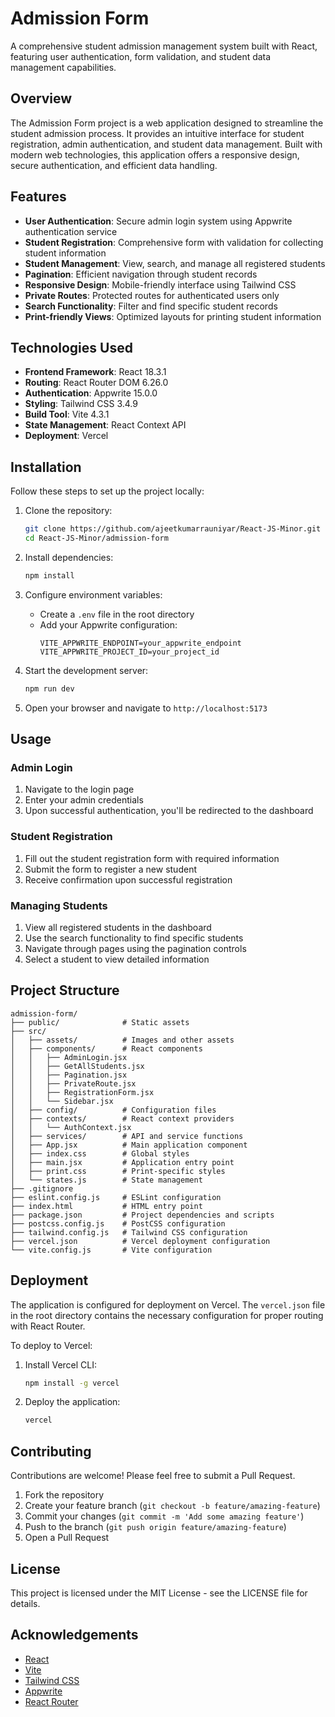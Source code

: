 # Admission Form

A comprehensive student admission management system built with React, featuring user authentication, form validation, and student data management capabilities.

## Overview

The Admission Form project is a web application designed to streamline the student admission process. It provides an intuitive interface for student registration, admin authentication, and student data management. Built with modern web technologies, this application offers a responsive design, secure authentication, and efficient data handling.

## Features

- **User Authentication**: Secure admin login system using Appwrite authentication service
- **Student Registration**: Comprehensive form with validation for collecting student information
- **Student Management**: View, search, and manage all registered students
- **Pagination**: Efficient navigation through student records
- **Responsive Design**: Mobile-friendly interface using Tailwind CSS
- **Private Routes**: Protected routes for authenticated users only
- **Search Functionality**: Filter and find specific student records
- **Print-friendly Views**: Optimized layouts for printing student information

## Technologies Used

- **Frontend Framework**: React 18.3.1
- **Routing**: React Router DOM 6.26.0
- **Authentication**: Appwrite 15.0.0
- **Styling**: Tailwind CSS 3.4.9
- **Build Tool**: Vite 4.3.1
- **State Management**: React Context API
- **Deployment**: Vercel

## Installation

Follow these steps to set up the project locally:

1. Clone the repository:
   ```bash
   git clone https://github.com/ajeetkumarrauniyar/React-JS-Minor.git
   cd React-JS-Minor/admission-form
   ```

2. Install dependencies:
   ```bash
   npm install
   ```

3. Configure environment variables:
   - Create a `.env` file in the root directory
   - Add your Appwrite configuration:
     ```
     VITE_APPWRITE_ENDPOINT=your_appwrite_endpoint
     VITE_APPWRITE_PROJECT_ID=your_project_id
     ```

4. Start the development server:
   ```bash
   npm run dev
   ```

5. Open your browser and navigate to `http://localhost:5173`

## Usage

### Admin Login

1. Navigate to the login page
2. Enter your admin credentials
3. Upon successful authentication, you'll be redirected to the dashboard

### Student Registration

1. Fill out the student registration form with required information
2. Submit the form to register a new student
3. Receive confirmation upon successful registration

### Managing Students

1. View all registered students in the dashboard
2. Use the search functionality to find specific students
3. Navigate through pages using the pagination controls
4. Select a student to view detailed information

## Project Structure

```
admission-form/
├── public/              # Static assets
├── src/
│   ├── assets/          # Images and other assets
│   ├── components/      # React components
│   │   ├── AdminLogin.jsx
│   │   ├── GetAllStudents.jsx
│   │   ├── Pagination.jsx
│   │   ├── PrivateRoute.jsx
│   │   ├── RegistrationForm.jsx
│   │   └── Sidebar.jsx
│   ├── config/          # Configuration files
│   ├── contexts/        # React context providers
│   │   └── AuthContext.jsx
│   ├── services/        # API and service functions
│   ├── App.jsx          # Main application component
│   ├── index.css        # Global styles
│   ├── main.jsx         # Application entry point
│   ├── print.css        # Print-specific styles
│   └── states.js        # State management
├── .gitignore
├── eslint.config.js     # ESLint configuration
├── index.html           # HTML entry point
├── package.json         # Project dependencies and scripts
├── postcss.config.js    # PostCSS configuration
├── tailwind.config.js   # Tailwind CSS configuration
├── vercel.json          # Vercel deployment configuration
└── vite.config.js       # Vite configuration
```

## Deployment

The application is configured for deployment on Vercel. The `vercel.json` file in the root directory contains the necessary configuration for proper routing with React Router.

To deploy to Vercel:

1. Install Vercel CLI:
   ```bash
   npm install -g vercel
   ```

2. Deploy the application:
   ```bash
   vercel
   ```

## Contributing

Contributions are welcome! Please feel free to submit a Pull Request.

1. Fork the repository
2. Create your feature branch (`git checkout -b feature/amazing-feature`)
3. Commit your changes (`git commit -m 'Add some amazing feature'`)
4. Push to the branch (`git push origin feature/amazing-feature`)
5. Open a Pull Request

## License

This project is licensed under the MIT License - see the LICENSE file for details.

## Acknowledgements

- [React](https://reactjs.org/)
- [Vite](https://vitejs.dev/)
- [Tailwind CSS](https://tailwindcss.com/)
- [Appwrite](https://appwrite.io/)
- [React Router](https://reactrouter.com/)
